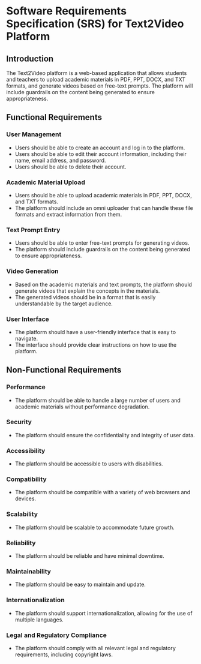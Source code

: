 # Software Requirements Specification (SRS) for Text2Video Platform

## Introduction

The Text2Video platform is a web-based application that allows students and teachers to upload academic materials in PDF, PPT, DOCX, and TXT formats, and generate videos based on free-text prompts. The platform will include guardrails on the content being generated to ensure appropriateness.

## Functional Requirements

### User Management

* Users should be able to create an account and log in to the platform.
* Users should be able to edit their account information, including their name, email address, and password.
* Users should be able to delete their account.

### Academic Material Upload

* Users should be able to upload academic materials in PDF, PPT, DOCX, and TXT formats.
* The platform should include an omni uploader that can handle these file formats and extract information from them.

### Text Prompt Entry

* Users should be able to enter free-text prompts for generating videos.
* The platform should include guardrails on the content being generated to ensure appropriateness.

### Video Generation

* Based on the academic materials and text prompts, the platform should generate videos that explain the concepts in the materials.
* The generated videos should be in a format that is easily understandable by the target audience.

### User Interface

* The platform should have a user-friendly interface that is easy to navigate.
* The interface should provide clear instructions on how to use the platform.

## Non-Functional Requirements

### Performance

* The platform should be able to handle a large number of users and academic materials without performance degradation.

### Security

* The platform should ensure the confidentiality and integrity of user data.

### Accessibility

* The platform should be accessible to users with disabilities.

### Compatibility

* The platform should be compatible with a variety of web browsers and devices.

### Scalability

* The platform should be scalable to accommodate future growth.

### Reliability

* The platform should be reliable and have minimal downtime.

### Maintainability

* The platform should be easy to maintain and update.

### Internationalization

* The platform should support internationalization, allowing for the use of multiple languages.

### Legal and Regulatory Compliance

* The platform should comply with all relevant legal and regulatory requirements, including copyright laws.